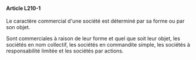 #### Article L210-1

Le caractère commercial d'une société est déterminé par sa forme ou par son objet.

Sont commerciales à raison de leur forme et quel que soit leur objet, les sociétés en nom collectif, les sociétés en commandite simple, les sociétés à responsabilité limitée et les sociétés par actions.

